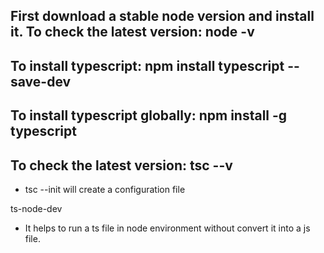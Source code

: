 

## First download a stable node version and install it. To check the latest version: node -v
## To install typescript: npm install typescript --save-dev
## To install typescript globally: npm install -g typescript
## To check the latest version: tsc --v


* tsc --init  will create a configuration file 

ts-node-dev
* It helps to run a ts file in node environment without convert it into a js file.
